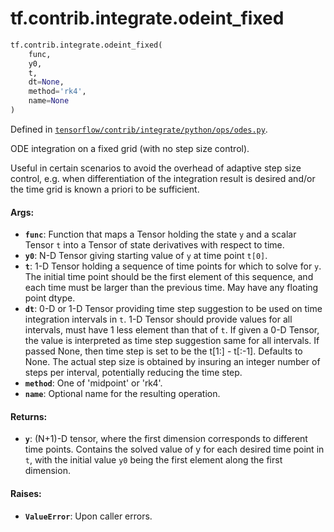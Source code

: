 <div itemscope itemtype="http://developers.google.com/ReferenceObject">
<meta itemprop="name" content="tf.contrib.integrate.odeint_fixed" />
<meta itemprop="path" content="Stable" />
</div>

# tf.contrib.integrate.odeint_fixed

``` python
tf.contrib.integrate.odeint_fixed(
    func,
    y0,
    t,
    dt=None,
    method='rk4',
    name=None
)
```



Defined in [`tensorflow/contrib/integrate/python/ops/odes.py`](/code/stable/tensorflow/contrib/integrate/python/ops/odes.py).

ODE integration on a fixed grid (with no step size control).

Useful in certain scenarios to avoid the overhead of adaptive step size
control, e.g. when differentiation of the integration result is desired and/or
the time grid is known a priori to be sufficient.

#### Args:

* <b>`func`</b>: Function that maps a Tensor holding the state `y` and a scalar Tensor
    `t` into a Tensor of state derivatives with respect to time.
* <b>`y0`</b>: N-D Tensor giving starting value of `y` at time point `t[0]`.
* <b>`t`</b>: 1-D Tensor holding a sequence of time points for which to solve for
    `y`. The initial time point should be the first element of this sequence,
    and each time must be larger than the previous time. May have any floating
    point dtype.
* <b>`dt`</b>: 0-D or 1-D Tensor providing time step suggestion to be used on time
    integration intervals in `t`. 1-D Tensor should provide values
    for all intervals, must have 1 less element than that of `t`.
    If given a 0-D Tensor, the value is interpreted as time step suggestion
    same for all intervals. If passed None, then time step is set to be the
    t[1:] - t[:-1]. Defaults to None. The actual step size is obtained by
    insuring an integer number of steps per interval, potentially reducing the
    time step.
* <b>`method`</b>: One of 'midpoint' or 'rk4'.
* <b>`name`</b>: Optional name for the resulting operation.


#### Returns:

* <b>`y`</b>: (N+1)-D tensor, where the first dimension corresponds to different
    time points. Contains the solved value of y for each desired time point in
    `t`, with the initial value `y0` being the first element along the first
    dimension.


#### Raises:

* <b>`ValueError`</b>: Upon caller errors.